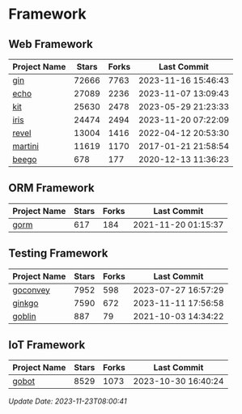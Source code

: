 # Framework

## Web Framework
| Project Name | Stars | Forks | Last Commit |
| ------------ | ----- | ----- | ----------- |
| [gin](https://github.com/gin-gonic/gin) | 72666 | 7763 | 2023-11-16 15:46:43 |
| [echo](https://github.com/labstack/echo) | 27089 | 2236 | 2023-11-07 13:09:43 |
| [kit](https://github.com/go-kit/kit) | 25630 | 2478 | 2023-05-29 21:23:33 |
| [iris](https://github.com/kataras/iris) | 24474 | 2494 | 2023-11-20 07:22:09 |
| [revel](https://github.com/revel/revel) | 13004 | 1416 | 2022-04-12 20:53:30 |
| [martini](https://github.com/go-martini/martini) | 11619 | 1170 | 2017-01-21 21:58:54 |
| [beego](https://github.com/astaxie/beego) | 678 | 177 | 2020-12-13 11:36:23 |

## ORM Framework
| Project Name | Stars | Forks | Last Commit |
| ------------ | ----- | ----- | ----------- |
| [gorm](https://github.com/jinzhu/gorm) | 617 | 184 | 2021-11-20 01:15:37 |

## Testing Framework
| Project Name | Stars | Forks | Last Commit |
| ------------ | ----- | ----- | ----------- |
| [goconvey](https://github.com/smartystreets/goconvey) | 7952 | 598 | 2023-07-27 16:57:29 |
| [ginkgo](https://github.com/onsi/ginkgo) | 7590 | 672 | 2023-11-11 17:56:58 |
| [goblin](https://github.com/franela/goblin) | 887 | 79 | 2021-10-03 14:34:22 |

## IoT Framework
| Project Name | Stars | Forks | Last Commit |
| ------------ | ----- | ----- | ----------- |
| [gobot](https://github.com/hybridgroup/gobot) | 8529 | 1073 | 2023-10-30 16:40:24 |

*Update Date: 2023-11-23T08:00:41*